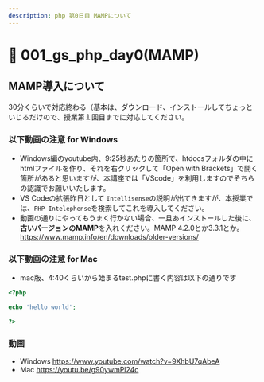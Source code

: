 ```yaml
---
description: php 第0日目 MAMPについて
---
```


# 🐘 001\_gs\_php\_day0(MAMP)

## MAMP導入について

30分くらいで対応終わる（基本は、ダウンロード、インストールしてちょっといじるだけので、授業第１回目までに対応してください。

### 以下動画の注意 for Windows

* Windows編のyoutube内、9:25秒あたりの箇所で、htdocsフォルダの中にhtmlファイルを作り、それを右クリックして「Open with Brackets」で開く箇所があると思いますが、本講座では「VScode」を利用しますのでそちらの認識でお願いいたします。
* VS Codeの拡張昨日として `Intellisense`の説明が出てきますが、本授業では、`PHP Intelephense`を検索してこれを導入してください。
* 動画の通りにやってもうまく行かない場合、一旦あインストールした後に、**古いバージョンのMAMP**を入れください。MAMP 4.2.0とか3.3.1とか。<https://www.mamp.info/en/downloads/older-versions/>

### 以下動画の注意 for Mac

* mac版、4:40くらいから始まるtest.phpに書く内容は以下の通りです

```php
<?php

echo 'hello world';

?>
```

### 動画

* Windows <https://www.youtube.com/watch?v=9XhbU7qAbeA>
* Mac <https://youtu.be/g90ywmPl24c>
